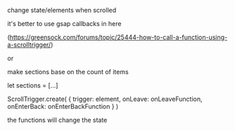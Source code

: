 change state/elements when scrolled

it's better to use gsap callbacks in here

(https://greensock.com/forums/topic/25444-how-to-call-a-function-using-a-scrolltrigger/)

or

make sections base on the count of items

let sections = [...]

ScrollTrigger.create(
{
trigger: element,
onLeave: onLeaveFunction,
onEnterBack: onEnterBackFunction
}
)

the functions will change the state
